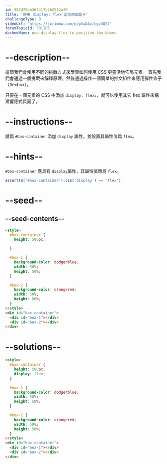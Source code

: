 ```yaml
---
id: 587d78ab367417b2b2512af0
title: '使用 display: flex 定位兩個盒子'
challengeType: 0
videoUrl: 'https://scrimba.com/p/pVaDAv/cgz3QS7'
forumTopicId: 301105
dashedName: use-display-flex-to-position-two-boxes
---
```


# --description--

這節我們會使用不同的挑戰方式來學習如何使用 CSS 更靈活地佈局元素。 首先我們會通過一個挑戰來解釋原理，然後通過操作一個簡單的推文組件來應用彈性盒子（flexbox）。

只要在一個元素的 CSS 中添加 `display: flex;`，就可以使用其它 flex 屬性來構建響應式頁面了。

# --instructions--

請爲 `#box-container` 添加 `display` 屬性，並設置其屬性值爲 `flex`。

# --hints--

`#box-container` 應具有 `display`屬性，其屬性值應爲 `flex`。

```js
assert($('#box-container').css('display') == 'flex');
```

# --seed--

## --seed-contents--

```html
<style>
  #box-container {
    height: 500px;

  }

  #box-1 {
    background-color: dodgerblue;
    width: 50%;
    height: 50%;
  }

  #box-2 {
    background-color: orangered;
    width: 50%;
    height: 50%;
  }
</style>
<div id="box-container">
  <div id="box-1"></div>
  <div id="box-2"></div>
</div>
```

# --solutions--

```html
<style>
  #box-container {
    height: 500px;
    display: flex;
  }

  #box-1 {
    background-color: dodgerblue;
    width: 50%;
    height: 50%;
  }

  #box-2 {
    background-color: orangered;
    width: 50%;
    height: 50%;
  }
</style>
<div id="box-container">
  <div id="box-1"></div>
  <div id="box-2"></div>
</div>
```
